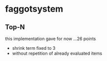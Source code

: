 # faggotsystem

## Top-N 
this implementation gave for now ...26 points

* shrink term fixed to 3
* without repetition of already evaluated items
